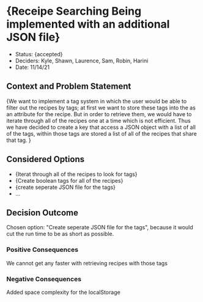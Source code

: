 


# {Receipe Searching Being implemented with an additional JSON file}

* Status: {accepted} <!-- optional -->
* Deciders: Kyle, Shawn, Laurence, Sam, Robin, Harini
* Date: 11/14/21

## Context and Problem Statement


{We want to implement a tag system in which the user would be able to filter out the recipes by tags; 
at first we want to store these tags into the as an attribute for the recipe. 
But in order to retrieve them, we would have to iterate through all of the recipes one at a time which is not
efficient. Thus we have decided to create a key that access a JSON object with a list of all of the tags, 
within those tags are stored a list of all of the recipes that share that tag.
}

## Considered Options

* {Iterat through all of the recipes to look for tags}
* {Create boolean tags for all of the recipes}
* {create seperate JSON file for the tags}
* … <!-- numbers of options can vary -->

## Decision Outcome

Chosen option: "Create seperate JSON file for the tags", because it would cut the run time to be as short as possible.

### Positive Consequences <!-- optional -->

We cannot get any faster with retrieving recipes with those tags

### Negative Consequences <!-- optional -->

Added space complexity for the localStorage
